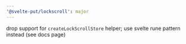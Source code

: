 ```yaml
---
'@svelte-put/lockscroll': major
---
```


drop support for `createLockScrollStore` helper; use svelte rune pattern instead (see docs page)
